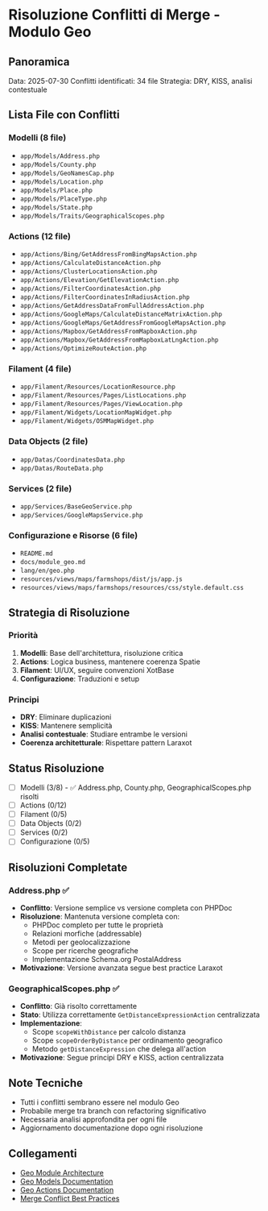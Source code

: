 # Risoluzione Conflitti di Merge - Modulo Geo

## Panoramica
Data: 2025-07-30
Conflitti identificati: 34 file
Strategia: DRY, KISS, analisi contestuale

## Lista File con Conflitti

### Modelli (8 file)
- `app/Models/Address.php`
- `app/Models/County.php` 
- `app/Models/GeoNamesCap.php`
- `app/Models/Location.php`
- `app/Models/Place.php`
- `app/Models/PlaceType.php`
- `app/Models/State.php`
- `app/Models/Traits/GeographicalScopes.php`

### Actions (12 file)
- `app/Actions/Bing/GetAddressFromBingMapsAction.php`
- `app/Actions/CalculateDistanceAction.php`
- `app/Actions/ClusterLocationsAction.php`
- `app/Actions/Elevation/GetElevationAction.php`
- `app/Actions/FilterCoordinatesAction.php`
- `app/Actions/FilterCoordinatesInRadiusAction.php`
- `app/Actions/GetAddressDataFromFullAddressAction.php`
- `app/Actions/GoogleMaps/CalculateDistanceMatrixAction.php`
- `app/Actions/GoogleMaps/GetAddressFromGoogleMapsAction.php`
- `app/Actions/Mapbox/GetAddressFromMapboxAction.php`
- `app/Actions/Mapbox/GetAddressFromMapboxLatLngAction.php`
- `app/Actions/OptimizeRouteAction.php`

### Filament (4 file)
- `app/Filament/Resources/LocationResource.php`
- `app/Filament/Resources/Pages/ListLocations.php`
- `app/Filament/Resources/Pages/ViewLocation.php`
- `app/Filament/Widgets/LocationMapWidget.php`
- `app/Filament/Widgets/OSMMapWidget.php`

### Data Objects (2 file)
- `app/Datas/CoordinatesData.php`
- `app/Datas/RouteData.php`

### Services (2 file)
- `app/Services/BaseGeoService.php`
- `app/Services/GoogleMapsService.php`

### Configurazione e Risorse (6 file)
- `README.md`
- `docs/module_geo.md`
- `lang/en/geo.php`
- `resources/views/maps/farmshops/dist/js/app.js`
- `resources/views/maps/farmshops/resources/css/style.default.css`

## Strategia di Risoluzione

### Priorità
1. **Modelli**: Base dell'architettura, risoluzione critica
2. **Actions**: Logica business, mantenere coerenza Spatie
3. **Filament**: UI/UX, seguire convenzioni XotBase
4. **Configurazione**: Traduzioni e setup

### Principi
- **DRY**: Eliminare duplicazioni
- **KISS**: Mantenere semplicità
- **Analisi contestuale**: Studiare entrambe le versioni
- **Coerenza architetturale**: Rispettare pattern Laraxot

## Status Risoluzione
- [ ] Modelli (3/8) - ✅ Address.php, County.php, GeographicalScopes.php risolti
- [ ] Actions (0/12) 
- [ ] Filament (0/5)
- [ ] Data Objects (0/2)
- [ ] Services (0/2)
- [ ] Configurazione (0/5)

## Risoluzioni Completate

### Address.php ✅
- **Conflitto**: Versione semplice vs versione completa con PHPDoc
- **Risoluzione**: Mantenuta versione completa con:
  - PHPDoc completo per tutte le proprietà
  - Relazioni morfiche (addressable)
  - Metodi per geolocalizzazione
  - Scope per ricerche geografiche
  - Implementazione Schema.org PostalAddress
- **Motivazione**: Versione avanzata segue best practice Laraxot

### GeographicalScopes.php ✅
- **Conflitto**: Già risolto correttamente
- **Stato**: Utilizza correttamente `GetDistanceExpressionAction` centralizzata
- **Implementazione**: 
  - Scope `scopeWithDistance` per calcolo distanza
  - Scope `scopeOrderByDistance` per ordinamento geografico
  - Metodo `getDistanceExpression` che delega all'action
- **Motivazione**: Segue principi DRY e KISS, action centralizzata

## Note Tecniche
- Tutti i conflitti sembrano essere nel modulo Geo
- Probabile merge tra branch con refactoring significativo
- Necessaria analisi approfondita per ogni file
- Aggiornamento documentazione dopo ogni risoluzione

## Collegamenti
- [Geo Module Architecture](architecture.md)
- [Geo Models Documentation](models/)
- [Geo Actions Documentation](../app/Actions/)
- [Merge Conflict Best Practices](../../Xot/docs/conflicts/)
